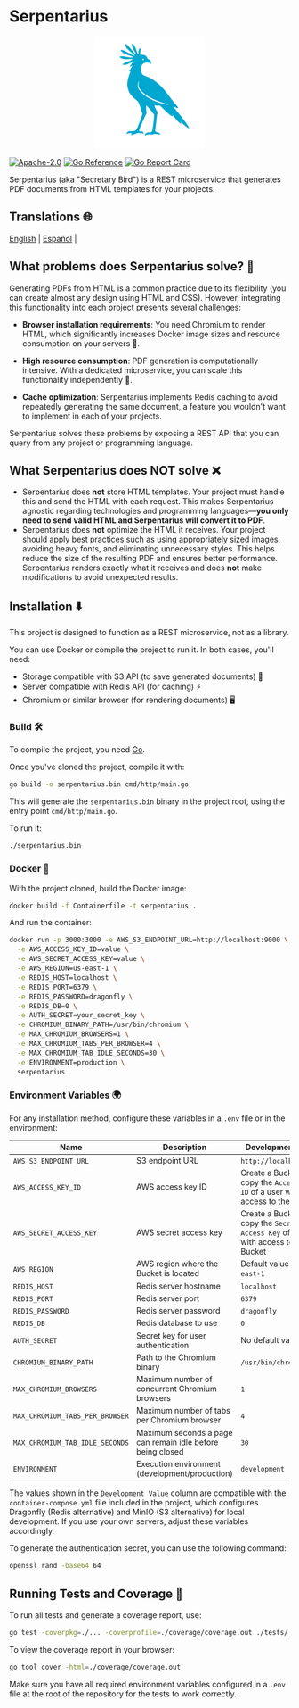 # Serpentarius

<div align="center">
  <img src="docs/assets/logo.png" alt="Serpentarius Logo" width="200px" height="200px" />
</div>

[![Apache-2.0](https://img.shields.io/badge/License-Apache_2.0-blue.svg)](https://opensource.org/licenses/Apache-2.0)
[![Go Reference](https://pkg.go.dev/badge/github.com/PChaparro/serpentarius.svg)](https://pkg.go.dev/github.com/PChaparro/serpentarius)
[![Go Report Card](https://goreportcard.com/badge/github.com/PChaparro/serpentarius)](https://goreportcard.com/report/github.com/PChaparro/serpentarius)

Serpentarius (aka "Secretary Bird") is a REST microservice that generates PDF documents from HTML templates for your projects.

## Translations 🌐

[English](README.md) | [Español](docs/i18n/README.md) |

## What problems does Serpentarius solve? 🤔

Generating PDFs from HTML is a common practice due to its flexibility (you can create almost any design using HTML and CSS). However, integrating this functionality into each project presents several challenges:

- **Browser installation requirements**: You need Chromium to render HTML, which significantly increases Docker image sizes and resource consumption on your servers 💸.

- **High resource consumption**: PDF generation is computationally intensive. With a dedicated microservice, you can scale this functionality independently 🚀.

- **Cache optimization**: Serpentarius implements Redis caching to avoid repeatedly generating the same document, a feature you wouldn't want to implement in each of your projects.

Serpentarius solves these problems by exposing a REST API that you can query from any project or programming language.

## What Serpentarius does **NOT** solve ❌

- Serpentarius does **not** store HTML templates. Your project must handle this and send the HTML with each request. This makes Serpentarius agnostic regarding technologies and programming languages—**you only need to send valid HTML and Serpentarius will convert it to PDF**.
- Serpentarius does **not** optimize the HTML it receives. Your project should apply best practices such as using appropriately sized images, avoiding heavy fonts, and eliminating unnecessary styles. This helps reduce the size of the resulting PDF and ensures better performance. Serpentarius renders exactly what it receives and does **not** make modifications to avoid unexpected results.

## Installation ⬇️

This project is designed to function as a REST microservice, not as a library.

You can use Docker or compile the project to run it. In both cases, you'll need:

- Storage compatible with S3 API (to save generated documents) 📂
- Server compatible with Redis API (for caching) ⚡
- Chromium or similar browser (for rendering documents) 🖥️

### Build 🛠️

To compile the project, you need [Go](https://golang.org/dl/).

Once you've cloned the project, compile it with:

```bash
go build -o serpentarius.bin cmd/http/main.go
```

This will generate the `serpentarius.bin` binary in the project root, using the entry point `cmd/http/main.go`.

To run it:

```bash
./serpentarius.bin
```

### Docker 🐳

With the project cloned, build the Docker image:

```bash
docker build -f Containerfile -t serpentarius .
```

And run the container:

```bash
docker run -p 3000:3000 -e AWS_S3_ENDPOINT_URL=http://localhost:9000 \
  -e AWS_ACCESS_KEY_ID=value \
  -e AWS_SECRET_ACCESS_KEY=value \
  -e AWS_REGION=us-east-1 \
  -e REDIS_HOST=localhost \
  -e REDIS_PORT=6379 \
  -e REDIS_PASSWORD=dragonfly \
  -e REDIS_DB=0 \
  -e AUTH_SECRET=your_secret_key \
  -e CHROMIUM_BINARY_PATH=/usr/bin/chromium \
  -e MAX_CHROMIUM_BROWSERS=1 \
  -e MAX_CHROMIUM_TABS_PER_BROWSER=4 \
  -e MAX_CHROMIUM_TAB_IDLE_SECONDS=30 \
  -e ENVIRONMENT=production \
  serpentarius
```

### Environment Variables 🌍

For any installation method, configure these variables in a `.env` file or in the environment:

| Name                            | Description                                                | Development Value                                                                    |
| ------------------------------- | ---------------------------------------------------------- | ------------------------------------------------------------------------------------ |
| `AWS_S3_ENDPOINT_URL`           | S3 endpoint URL                                            | `http://localhost:9000`                                                              |
| `AWS_ACCESS_KEY_ID`             | AWS access key ID                                          | Create a Bucket and copy the `Access Key ID` of a user with access to the Bucket     |
| `AWS_SECRET_ACCESS_KEY`         | AWS secret access key                                      | Create a Bucket and copy the `Secret Access Key` of a user with access to the Bucket |
| `AWS_REGION`                    | AWS region where the Bucket is located                     | Default value is `us-east-1`                                                         |
| `REDIS_HOST`                    | Redis server hostname                                      | `localhost`                                                                          |
| `REDIS_PORT`                    | Redis server port                                          | `6379`                                                                               |
| `REDIS_PASSWORD`                | Redis server password                                      | `dragonfly`                                                                          |
| `REDIS_DB`                      | Redis database to use                                      | `0`                                                                                  |
| `AUTH_SECRET`                   | Secret key for user authentication                         | No default value                                                                     |
| `CHROMIUM_BINARY_PATH`          | Path to the Chromium binary                                | `/usr/bin/chromium`                                                                  |
| `MAX_CHROMIUM_BROWSERS`         | Maximum number of concurrent Chromium browsers             | `1`                                                                                  |
| `MAX_CHROMIUM_TABS_PER_BROWSER` | Maximum number of tabs per Chromium browser                | `4`                                                                                  |
| `MAX_CHROMIUM_TAB_IDLE_SECONDS` | Maximum seconds a page can remain idle before being closed | `30`                                                                                 |
| `ENVIRONMENT`                   | Execution environment (development/production)             | `development`                                                                        |

The values shown in the `Development Value` column are compatible with the `container-compose.yml` file included in the project, which configures Dragonfly (Redis alternative) and MinIO (S3 alternative) for local development. If you use your own servers, adjust these variables accordingly.

To generate the authentication secret, you can use the following command:

```bash
openssl rand -base64 64
```

## Running Tests and Coverage 🧪

To run all tests and generate a coverage report, use:

```bash
go test -coverpkg=./... -coverprofile=./coverage/coverage.out ./tests/...
```

To view the coverage report in your browser:

```bash
go tool cover -html=./coverage/coverage.out
```

Make sure you have all required environment variables configured in a `.env` file at the root of the repository for the tests to work correctly.
